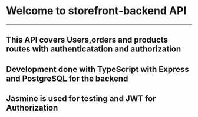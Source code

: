 # Welcome to storefront-backend API

----------------------------------------------------------------

## This API covers Users,orders and products routes with authenticatation and authorization
## Development done with TypeScript with Express and PostgreSQL for the backend
## Jasmine is used for testing and JWT for Authorization
